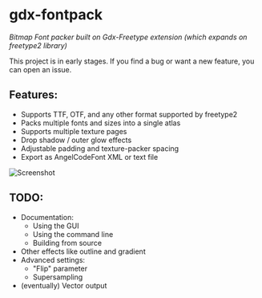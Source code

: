 # gdx-fontpack

_Bitmap Font packer built on Gdx-Freetype extension (which expands on freetype2 library)_

This project is in early stages. If you find a bug or want a new feature, you can open an issue.

## Features:

- Supports TTF, OTF, and any other format supported by freetype2
- Packs multiple fonts and sizes into a single atlas
- Supports multiple texture pages
- Drop shadow / outer glow effects
- Adjustable padding and texture-packer spacing
- Export as AngelCodeFont XML or text file

![Screenshot](http://i.imgur.com/ra8poG2.png)


## TODO:

- Documentation:
  - Using the GUI 
  - Using the command line
  - Building from source
- Other effects like outline and gradient
- Advanced settings:
  - "Flip" parameter
  - Supersampling
- (eventually) Vector output
